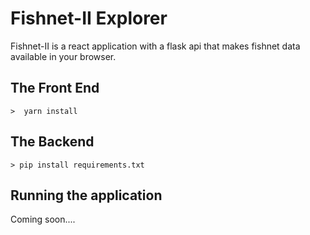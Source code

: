 # Fishnet-II Explorer

Fishnet-II is a react application with a flask api that makes fishnet
data available in your browser.

## The Front End

    >  yarn install

## The Backend

    > pip install requirements.txt

## Running the application

Coming soon....
